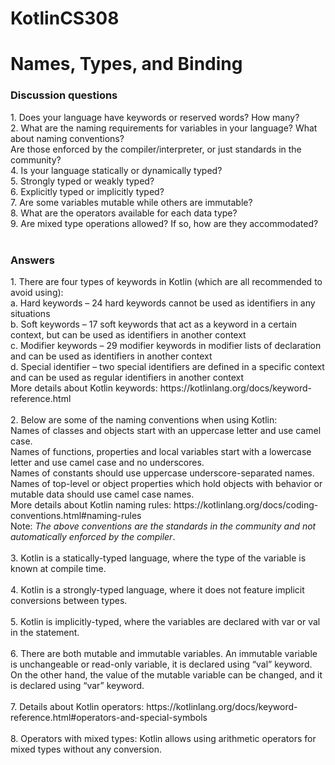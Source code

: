 # KotlinCS308

<h1>Names, Types, and Binding</h1>
<h3>Discussion questions</h3>
1.	Does your language have keywords or reserved words? How many?<br>
2.	What are the naming requirements for variables in your language? What about naming conventions?<br>
Are those enforced by the compiler/interpreter, or just standards in the community?<br>
4.	Is your language statically or dynamically typed?<br>
5.	Strongly typed or weakly typed?<br>
6.	Explicitly typed or implicitly typed?<br>
7.	Are some variables mutable while others are immutable?<br>
8.	What are the operators available for each data type?<br>
9.	Are mixed type operations allowed? If so, how are they accommodated?<br>
<br>
<h3>Answers</h3>
1. There are four types of keywords in Kotlin (which are all recommended to avoid using):<br>
a. Hard keywords – 24 hard keywords cannot be used as identifiers in any situations<br>
b. Soft keywords – 17 soft keywords that act as a keyword in a certain context, but can be used as identifiers in another context<br>
c. Modifier keywords – 29 modifier keywords in modifier lists of declaration and can be used as identifiers in another context<br>
d. Special identifier – two special identifiers are defined in a specific context and can be used as regular identifiers in another context<br>
More details about Kotlin keywords: https://kotlinlang.org/docs/keyword-reference.html<br>
  <br>
2. Below are some of the naming conventions when using Kotlin:<br>
Names of classes and objects start with an uppercase letter and use camel case.<br>
Names of functions, properties and local variables start with a lowercase letter and use camel case and no underscores.<br>
Names of constants should use uppercase underscore-separated names.<br>
Names of top-level or object properties which hold objects with behavior or mutable data should use camel case names.<br>
More details about Kotlin naming rules: https://kotlinlang.org/docs/coding-conventions.html#naming-rules<br>
Note: <i>The above conventions are the standards in the community and not automatically enforced by the compiler</i>.<br>
  <br>
3. Kotlin is a statically-typed language, where the type of the variable is known at compile time.<br>
  <br>
4. Kotlin is a strongly-typed language, where it does not feature implicit conversions between types.<br>
  <br>
5. Kotlin is implicitly-typed, where the variables are declared with var or val in the statement.<br>
  <br>
6. There are both mutable and immutable variables. An immutable variable is unchangeable or read-only variable, it is declared using “val” keyword.
  On the other hand, the value of the mutable variable can be changed, and it is declared using “var” keyword.<br>
  <br>
7. Details about Kotlin operators: https://kotlinlang.org/docs/keyword-reference.html#operators-and-special-symbols<br>
  <br>
8. Operators with mixed types: Kotlin allows using arithmetic operators for mixed types without any conversion.<br>
